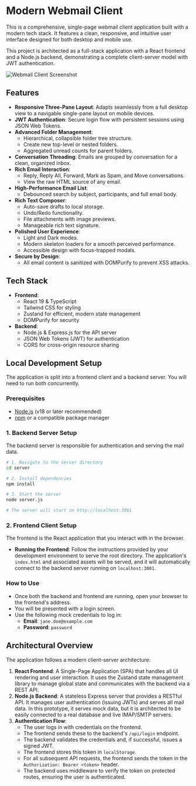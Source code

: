 # Modern Webmail Client

This is a comprehensive, single-page webmail client application built with a modern tech stack. It features a clean, responsive, and intuitive user interface designed for both desktop and mobile use.

This project is architected as a full-stack application with a React frontend and a Node.js backend, demonstrating a complete client-server model with JWT authentication.

![Webmail Client Screenshot](https://storage.googleapis.com/proud-booth-3333/webmail_screenshot.png)

## Features

- **Responsive Three-Pane Layout**: Adapts seamlessly from a full desktop view to a navigable single-pane layout on mobile devices.
- **JWT Authentication**: Secure login flow with persistent sessions using JSON Web Tokens.
- **Advanced Folder Management**:
  - Hierarchical, collapsible folder tree structure.
  - Create new top-level or nested folders.
  - Aggregated unread counts for parent folders.
- **Conversation Threading**: Emails are grouped by conversation for a clean, organized inbox.
- **Rich Email Interaction**:
  - Reply, Reply All, Forward, Mark as Spam, and Move conversations.
  - View the raw HTML source of any email.
- **High-Performance Email List**:
  - Debounced search by subject, participants, and full email body.
- **Rich Text Composer**:
  - Auto-save drafts to local storage.
  - Undo/Redo functionality.
  - File attachments with image previews.
  - Manageable rich text signature.
- **Polished User Experience**:
  - Light and Dark modes.
  - Modern skeleton loaders for a smooth perceived performance.
  - Accessible design with focus-trapped modals.
- **Secure by Design**:
  - All email content is sanitized with DOMPurify to prevent XSS attacks.

## Tech Stack

- **Frontend**:
  - React 19 & TypeScript
  - Tailwind CSS for styling
  - Zustand for efficient, modern state management
  - DOMPurify for security
- **Backend**:
  - Node.js & Express.js for the API server
  - JSON Web Tokens (JWT) for authentication
  - CORS for cross-origin resource sharing

## Local Development Setup

The application is split into a frontend client and a backend server. You will need to run both concurrently.

### Prerequisites

- [Node.js](https://nodejs.org/) (v18 or later recommended)
- [npm](https://www.npmjs.com/) or a compatible package manager

### 1. Backend Server Setup

The backend server is responsible for authentication and serving the mail data.

```bash
# 1. Navigate to the server directory
cd server

# 2. Install dependencies
npm install

# 3. Start the server
node server.js

# The server will start on http://localhost:3001
```

### 2. Frontend Client Setup

The frontend is the React application that you interact with in the browser.

- **Running the Frontend**: Follow the instructions provided by your development environment to serve the root directory. The application's `index.html` and associated assets will be served, and it will automatically connect to the backend server running on `localhost:3001`.

### How to Use

- Once both the backend and frontend are running, open your browser to the frontend's address.
- You will be presented with a login screen.
- Use the following mock credentials to log in:
  - **Email**: `jane.doe@example.com`
  - **Password**: `password`

## Architectural Overview

The application follows a modern client-server architecture:

1.  **React Frontend**: A Single-Page Application (SPA) that handles all UI rendering and user interaction. It uses the Zustand state management library to manage global state and communicates with the backend via a REST API.
2.  **Node.js Backend**: A stateless Express server that provides a RESTful API. It manages user authentication (issuing JWTs) and serves all mail data. In this prototype, it serves mock data, but it is architected to be easily connected to a real database and live IMAP/SMTP servers.
3.  **Authentication Flow**:
    - The user logs in with credentials on the frontend.
    - The frontend sends these to the backend's `/api/login` endpoint.
    - The backend validates the credentials and, if successful, issues a signed JWT.
    - The frontend stores this token in `localStorage`.
    - For all subsequent API requests, the frontend sends the token in the `Authorization: Bearer <token>` header.
    - The backend uses middleware to verify the token on protected routes, ensuring the user is authenticated.
